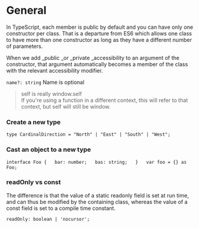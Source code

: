 # General

In TypeScript, each member is public by default and you can have only one constructor per class. That is a departure from ES6 which allows one class to have more than one constructor as long as they have a different number of parameters.

When we add _public _or _private _accessibility to an argument of the constructor, that argument automatically becomes a member of the class with the relevant accessibility modifier.

`name?: string`   Name is optional

> self is really window.self  
> If you're using a function in a different context, this will refer to that context, but self will still be window.

### Create a new type

`type CardinalDirection = "North" | "East" | "South" | "West";`

### Cast an object to a new type

`interface Foo {  
    bar: number;  
    bas: string;  
}  
var foo = {} as Foo;`

### readOnly vs const

The difference is that the value of a static readonly field is set at run time, and can thus be modified by the containing class, whereas the value of a const field is set to a compile time constant.

`readOnly: boolean | 'nocursor';`

